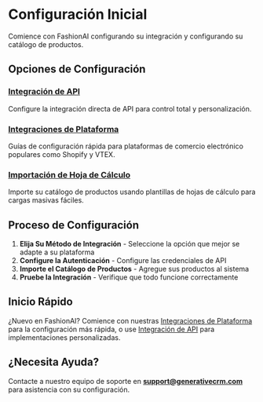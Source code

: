 # Configuración Inicial

Comience con FashionAI configurando su integración y configurando su catálogo de productos.

## Opciones de Configuración

### [Integración de API](./api)
Configure la integración directa de API para control total y personalización.

### [Integraciones de Plataforma](./integrations)
Guías de configuración rápida para plataformas de comercio electrónico populares como Shopify y VTEX.

### [Importación de Hoja de Cálculo](./spreadsheet)
Importe su catálogo de productos usando plantillas de hojas de cálculo para cargas masivas fáciles.

## Proceso de Configuración

1. **Elija Su Método de Integración** - Seleccione la opción que mejor se adapte a su plataforma
2. **Configure la Autenticación** - Configure las credenciales de API
3. **Importe el Catálogo de Productos** - Agregue sus productos al sistema
4. **Pruebe la Integración** - Verifique que todo funcione correctamente

## Inicio Rápido

¿Nuevo en FashionAI? Comience con nuestras [Integraciones de Plataforma](./integrations) para la configuración más rápida, o use [Integración de API](./api) para implementaciones personalizadas.

## ¿Necesita Ayuda?

Contacte a nuestro equipo de soporte en **support@generativecrm.com** para asistencia con su configuración.
